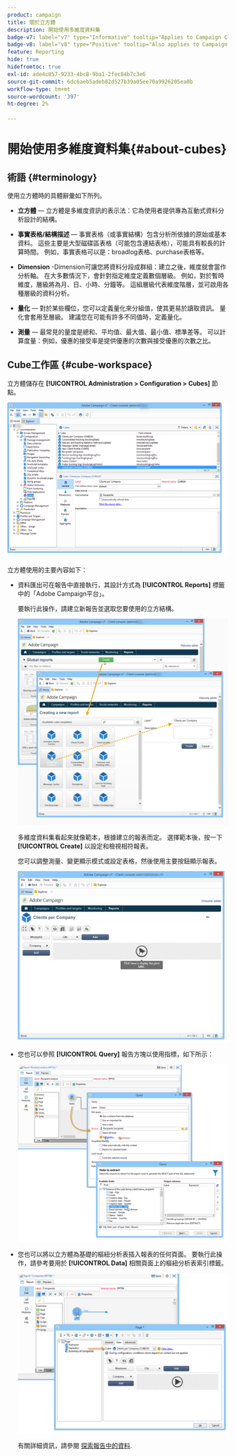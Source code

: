 ```yaml
---
product: campaign
title: 關於立方體
description: 開始使用多維度資料集
badge-v7: label="v7" type="Informative" tooltip="Applies to Campaign Classic v7"
badge-v8: label="v8" type="Positive" tooltip="Also applies to Campaign v8"
feature: Reporting
hide: true
hidefromtoc: true
exl-id: ade4c857-9233-4bc8-9ba1-2fec84b7c3e6
source-git-commit: 6dc6aeb5adeb82d527b39a05ee70a9926205ea0b
workflow-type: tm+mt
source-wordcount: '397'
ht-degree: 2%

---
```


# 開始使用多維度資料集{#about-cubes}



## 術語 {#terminology}

使用立方體時的具體辭彙如下所列。

* **立方體**  — 立方體是多維度資訊的表示法：它為使用者提供專為互動式資料分析設計的結構。

* **事實表格/結構描述**  — 事實表格（或事實結構）包含分析所依據的原始或基本資料。 這些主要是大型磁碟區表格（可能包含連結表格），可能具有較長的計算時間。 例如，事實表格可以是：broadlog表格、purchase表格等。

* **Dimension** -Dimension可讓您將資料分段成群組：建立之後，維度就會當作分析軸。 在大多數情況下，會針對指定維度定義數個層級。 例如，對於暫時維度，層級將為月、日、小時、分鐘等。 這組層級代表維度階層，並可啟用各種層級的資料分析。

* **量化**  — 對於某些欄位，您可以定義量化來分組值，使其更易於讀取資訊。 量化會套用至層級。 建議您在可能有許多不同值時，定義量化。

* **測量**  — 最常見的量度是總和、平均值、最大值、最小值、標準差等。 可以計算度量：例如，優惠的接受率是提供優惠的次數與接受優惠的次數之比。

## Cube工作區 {#cube-workspace}

立方體儲存在 **[!UICONTROL Administration > Configuration > Cubes]** 節點。

![](assets/s_advuser_cube_node.png)

立方體使用的主要內容如下：

* 資料匯出可在報告中直接執行，其設計方式為 **[!UICONTROL Reports]** 標籤中的「Adobe Campaign平台」。

   要執行此操作，請建立新報告並選取您要使用的立方結構。

   ![](assets/cube_create_new.png)

   多維度資料集看起來就像範本，根據建立的報表而定。 選擇範本後，按一下 **[!UICONTROL Create]** 以設定和檢視相符報表。

   您可以調整測量、變更顯示模式或設定表格，然後使用主要按鈕顯示報表。

   ![](assets/cube_display_new.png)

* 您也可以參照 **[!UICONTROL Query]** 報告方塊以使用指標，如下所示：

   ![](assets/s_advuser_query_using_a_cube.png)

* 您也可以將以立方體為基礎的樞紐分析表插入報表的任何頁面。 要執行此操作，請參考要用於 **[!UICONTROL Data]** 相關頁面上的樞紐分析表索引標籤。

   ![](assets/s_advuser_cube_in_report.png)

   有關詳細資訊，請參閱 [探索報告中的資料](../../reporting/using/using-cubes-to-explore-data.md#exploring-the-data-in-a-report).

